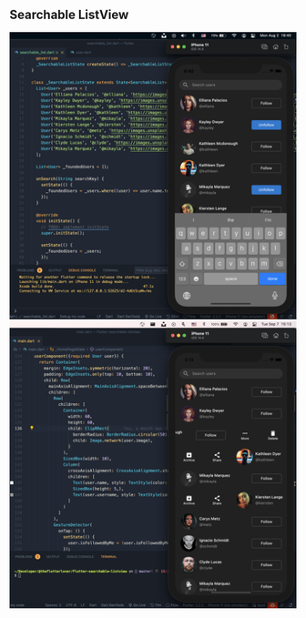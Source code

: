## Searchable ListView

<img src="assets/screenshots/searchable-listview.png" />
<img src="assets/screenshots/slidable-listview.png" />
